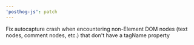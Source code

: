 ```yaml
---
'posthog-js': patch
---
```


Fix autocapture crash when encountering non-Element DOM nodes (text nodes, comment nodes, etc.) that don't have a tagName property